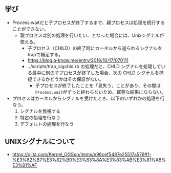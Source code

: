 ## 学び
- Process.waitだと子プロセスが終了するまで、親プロセスは処理を続行することができない。
  - 親プロセスは別の処理を行いたい、となった場合には、Unixシグナルが使える。
    - 子プロセス（CHILD）の終了時にカーネルから送られるシグナルをtrapで補足する。
    - https://blog.a-know.me/entry/2016/10/17/070111
    - ../scripts/trap_sigchld.rb の処理だと、CHLD シグナルを処理している最中に別の子プロセスが終了した場合、次の CHLD シグナルを捕捉できるかどうかはその保証がない。
      -  子プロセスが終了したことを「見失う」ことがあり、その際は`Process.wait`がずっと終わらないため、冪等な結果にならない。
- プロセスはカーネルからシグナルを受けたとき、以下のいずれかの処理を行なう。
  1. シグナルを無視する
  2. 特定の処理を行なう
  3. デフォルトの処理を行なう

## UNIXシグナルについて
- https://qiita.com/Kernel_OGSun/items/e96cef5487e25517a576#1-%E3%82%B7%E3%82%B0%E3%83%8A%E3%83%AB%E3%81%A8%E3%81%AF
